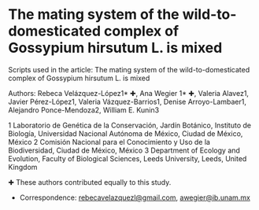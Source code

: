 # The mating system of the wild-to-domesticated complex of Gossypium hirsutum L. is mixed # 

Scripts used in the article: The mating system of the wild-to-domesticated complex of Gossypium hirsutum L. is mixed

Authors: Rebeca Velázquez-López1* ✚, Ana Wegier 1* ✚, Valeria Alavez1, Javier Pérez-López1, Valeria Vázquez-Barrios1, Denise Arroyo-Lambaer1, Alejandro Ponce-Mendoza2, William E. Kunin3 

1 Laboratorio de Genética de la Conservación, Jardín Botánico, Instituto de Biología, Universidad Nacional Autónoma de México, Ciudad de México, México
2 Comisión Nacional para el Conocimiento y Uso de la Biodiversidad, Ciudad de México, México
3 Department of Ecology and Evolution, Faculty of Biological Sciences, Leeds University, Leeds, United Kingdom

✚ These authors contributed equally to this study.

* Correspondence: rebecavelazquezl@gmail.com, awegier@ib.unam.mx



